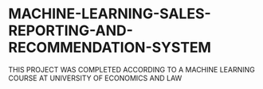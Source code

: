 # MACHINE-LEARNING-SALES-REPORTING-AND-RECOMMENDATION-SYSTEM
THIS PROJECT WAS COMPLETED ACCORDING TO A MACHINE LEARNING COURSE AT UNIVERSITY OF ECONOMICS AND LAW
